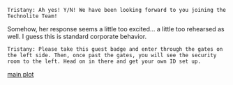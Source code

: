 
    Tristany: Ah yes! Y/N! We have been looking forward to you joining the Technolite Team!

Somehow, her response seems a little too excited… a little too rehearsed as well. I guess this is standard corporate behavior.  

    Tristany: Please take this guest badge and enter through the gates on the left side. Then, once past the gates, you will see the security room to the left. Head on in there and get your own ID set up.

[main plot](../chapter1.md)